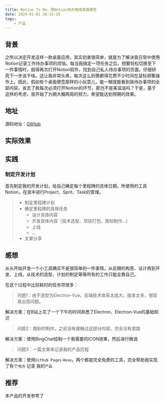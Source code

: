 ```yaml
---
title: Notion To Do，把Notion待办做成桌面便签
date: 2024-01-01 20:14:15
tags:
    - 产品
---
```

## 背景

之所以决定开发这样一款桌面应用，其实初衷很简单，就是为了解决我日常中使用Notion记录工作待办事项的烦恼。每当我搞定一项任务之后，想要轻松切换至下一件事情时，就得再次打开Notion软件，找到自己私人待办事项的页面，仔细研究下一步该干啥。这让我非常头疼，每次这么折腾都得花费不少时间在鼠标频繁操作上。因此，假如有个桌面便签那样的小玩意儿，能一眼就能看到我待办事项的全部内容，省去了我每次必须打开Notion的环节，那岂不是美滋滋吗？于是，基于这样的考虑，我开始了为期大概两周的努力，希望能达到预期的效果。

## 地址

源码地址：[GitHub](https://https://github.com/DoublePoint/NotionToDo)

## 实际效果


## 实践

### 制定开发计划

首先制定我的开发计划，给自己确定每个里程碑的具体日期，所使用的工具Notion，在其中进行Project、Sprit、Task的管理。

> * 制定里程碑计划
> * 确定里程碑的具体任务
>   * 设计具体内容
>   * 开发具体内容（技术选型、项目打包、图标制作...)
>   * 上线
>   * ...
> * 文章分享

## 感想

从头开始开发一个小工具确实不是很简单的一件事情，从前期的构思、设计再到开发、上线，从技术的选型、计划的制定等等所有的工作只能全靠自己。

在这个过程中比较耗时的任务项很多：

> 问题1：由于选型为Electron-Vue，前端技术体系太庞大，版本太多，很容易出现问题。

解决方案：在B站上花了一个下午的时间熟悉了Electron、Electron-Vue的基础知识

> 问题2：图标的制作，之前没有接触过这部分内容，完全没有思路

解决方案：使用BingChat绘制一个我需要的ICON效果，然后进行微调

> 问题3：一篇文章来记录我的产品历程

解决方案：使用`Github Pages` `Hexo`，两个都是完全免费的工具，完全帮助我实现了有个`地方` 记录 我的`产品`

## 推荐

本产品的开发参考了
